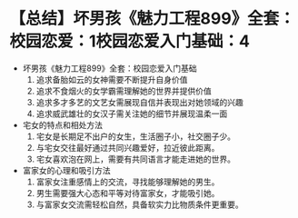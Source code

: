 # 【总结】坏男孩《魅力工程899》全套：校园恋爱：1校园恋爱入门基础：4

-   坏男孩《魅力工程899》全套：校园恋爱入门基础
    1.  追求备胎如云的女神需要不断提升自身价值
    2.  追求不食烟火的女学霸需理解她的世界并提供价值
    3.  追求多才多艺的文艺女需展现自信并表现出对她领域的兴趣
    4.  追求威武雄壮的女汉子需关注她的细节并展现温柔一面
-   宅女的特点和相处方法
    1.  宅女是长期足不出户的女生，生活圈子小，社交圈子少。
    2.  与宅女交往最好通过共同兴趣爱好，拉近彼此距离。
    3.  宅女喜欢泡在网上，需要有共同语言才能走进她的世界。
-   富家女的心理和吸引方法
    1.  富家女注重感情上的交流，寻找能够理解她的男生。
    2.  男生需要强大心态和平等对待富家女，才能吸引她。
    3.  与富家女交流需轻松自然，具备软实力比物质条件更重要。